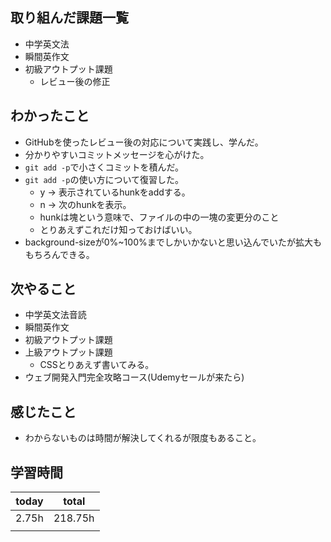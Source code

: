 
## 取り組んだ課題一覧

- 中学英文法
- 瞬間英作文
- 初級アウトプット課題
	- レビュー後の修正

## わかったこと

- GitHubを使ったレビュー後の対応について実践し、学んだ。
- 分かりやすいコミットメッセージを心がけた。
- `git add -p`で小さくコミットを積んだ。
- `git add -p`の使い方について復習した。
	- y -> 表示されているhunkをaddする。
	- n -> 次のhunkを表示。
	- hunkは塊という意味で、ファイルの中の一塊の変更分のこと
	- とりあえずこれだけ知っておけばいい。
- background-sizeが0%~100%までしかいかないと思い込んでいたが拡大ももちろんできる。
## 次やること

- 中学英文法音読
- 瞬間英作文
- 初級アウトプット課題
- 上級アウトプット課題
	- CSSとりあえず書いてみる。
- ウェブ開発入門完全攻略コース(Udemyセールが来たら)

## 感じたこと

- わからないものは時間が解決してくれるが限度もあること。

## 学習時間

| today | total |
| ----- | ----- |
| 2.75h | 218.75h     |
|       |       |
